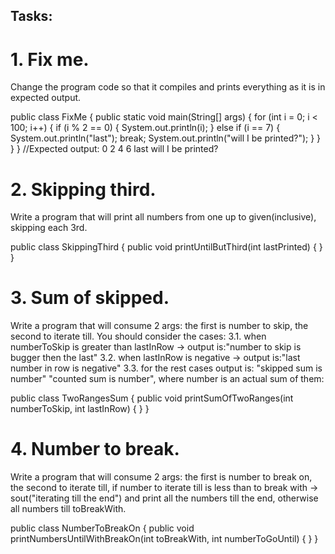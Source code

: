 ## Tasks:
# 1. Fix me.
   Change the program code so that it compiles and prints everything as it is in expected output.

public class FixMe {
public static void main(String[] args) {
for (int i = 0; i < 100; i++) {
if (i % 2 == 0) {
System.out.println(i);
} else if (i == 7) {
System.out.println("last");
break;
System.out.println("will I be printed?");
}
}
}
}
//Expected output: 0 2 4 6 last will I be printed?

# 2. Skipping third.
   Write a program that will print all numbers from one up to given(inclusive), skipping each 3rd.

public class SkippingThird {
public void printUntilButThird(int lastPrinted) {
}
}
# 3. Sum of skipped.
   Write a program that will consume 2 args: the first is number to skip, the second to iterate till. You should consider the cases: 3.1. when numberToSkip is greater than lastInRow -> output is:"number to skip is bugger then the last" 3.2. when lastInRow is negative -> output is:"last number in row is negative" 3.3. for the rest cases output is: "skipped sum is number" "counted sum is number", where number is an actual sum of them:

public class TwoRangesSum {
public void printSumOfTwoRanges(int numberToSkip, int lastInRow) {
}
}
# 4. Number to break.
   Write a program that will consume 2 args: the first is number to break on, the second to iterate till, if number to iterate till is less than to break with -> sout("iterating till the end") and print all the numbers till the end, otherwise all numbers till toBreakWith.

public class NumberToBreakOn {
public void printNumbersUntilWithBreakOn(int toBreakWith, int numberToGoUntil) {
}
}